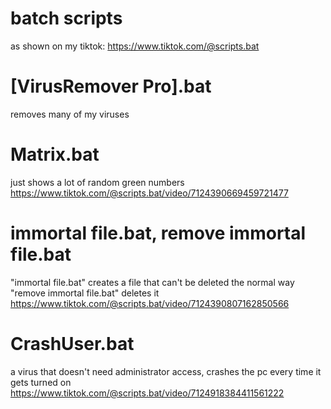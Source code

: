# batch scripts
 as shown on my tiktok: https://www.tiktok.com/@scripts.bat

# [VirusRemover Pro].bat
 removes many of my viruses

# Matrix.bat
 just shows a lot of random green numbers
 https://www.tiktok.com/@scripts.bat/video/7124390669459721477
 
# immortal file.bat, remove immortal file.bat
 "immortal file.bat" creates a file that can't be deleted the normal way "remove immortal file.bat" deletes it
 https://www.tiktok.com/@scripts.bat/video/7124390807162850566
 
# CrashUser.bat
 a virus that doesn't need administrator access, crashes the pc every time it gets turned on
 https://www.tiktok.com/@scripts.bat/video/7124918384411561222

